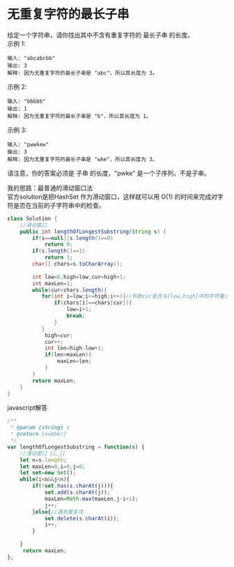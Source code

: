 # 无重复字符的最长子串
给定一个字符串，请你找出其中不含有重复字符的 最长子串 的长度。  
示例 1: 

    输入: "abcabcbb"  
    输出: 3  
    解释: 因为无重复字符的最长子串是 "abc"，所以其长度为 3。 

示例 2: 

    输入: "bbbbb"  
    输出: 1  
    解释: 因为无重复字符的最长子串是 "b"，所以其长度为 1。  

示例 3: 

    输入: "pwwkew"  
    输出: 3  
    解释: 因为无重复字符的最长子串是 "wke"，所以其长度为 3。  
请注意，你的答案必须是 子串 的长度，"pwke" 是一个子序列，不是子串。 

我的思路：最普通的滑动窗口法  
官方solution是把HashSet 作为滑动窗口，这样就可以用 O(1) 的时间来完成对字符是否在当前的子字符串中的检查。

```java
class Solution {
    //滑动窗口
    public int lengthOfLongestSubstring(String s) {
        if(s==null||s.length()==0)
            return 0;
        if(s.length()==1)
            return 1;
        char[] chars=s.toCharArray();
        
        int low=0,high=low,cur=high+1;
        int maxLen=1;
        while(cur<chars.length){
           for(int i=low;i<=high;i++){//判断cur是否与[low,high]中的字符重复
               if(chars[i]==chars[cur]){
                   low=i+1;
                   break;
               }
           }
            high=cur;
            cur++;
            int len=high-low+1;
            if(len>maxLen){
                maxLen=len;
            } 
        }
        return maxLen;
    }
}
```
javascript解答
```javascript
/**
 * @param {string} s
 * @return {number}
 */
var lengthOfLongestSubstring = function(s) {
    //滑动窗口 [i,j]
    let n=s.length;    
    let maxLen=0,i=0,j=0;
    let set=new Set();
    while(i<n&&j<n){
        if(!set.has(s.charAt(j))){
            set.add(s.charAt(j));
            maxLen=Math.max(maxLen,j-i+1);
            j++;
        }else{//遇到重复项
            set.delete(s.charAt(i));
            i++;
        }
         
    }
     return maxLen; 
};
```
